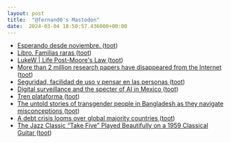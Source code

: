 ```yaml
---
layout: post
title:  "@fernand0's Mastodon"
date:  2024-03-04 18:50:57.436000+00:00
---
```

*  [Esperando desde noviembre. ](https://avecesunafoto.wordpress.com/2024/03/04/esperando-desde-noviembre) ([toot](https://mastodon.social/@fernand0/112038920679214750))
*  [Libro. Familias raras ](https://fotografiasenmovimiento.wordpress.com/2024/03/04/libro-familias-raras) ([toot](https://mastodon.social/@fernand0/112038873125988909))
*  [LukeW \| Life Post-Moore's Law ](https://www.lukew.com/ff/entry.asp?205) ([toot](https://mastodon.social/@fernand0/112038729508628583))
*  [More than 2 million research papers have disappeared from the Internet ](https://www.nature.com/articles/d41586-024-00616-) ([toot](https://mastodon.social/@fernand0/112038609259780813))
*  [Seguridad, facilidad de uso y pensar en las personas ](http://fernand0.github.io//ciberseguridad-usabilidad-economia) ([toot](https://mastodon.social/@fernand0/112038569017178076))
*  [Digital surveillance and the specter of AI in Mexico ](https://globalvoices.org/2024/02/20/digital-surveillance-and-the-specter-of-ai-in-mexico) ([toot](https://mastodon.social/@fernand0/112038444260028161))
*  [Tren plataforma ](https://www.flickr.com/photos/fernand0/53530748828) ([toot](https://mastodon.social/@fernand0/112037881603970179))
*  [The untold stories of transgender people in Bangladesh as they navigate misconceptions ](https://globalvoices.org/2024/02/27/navigating-misconceptions-the-untold-stories-of-transgender-people-in-bangladesh) ([toot](https://mastodon.social/@fernand0/112037262648881536))
*  [A debt crisis looms over global majority countries ](https://globalvoices.org/2024/02/24/a-debt-crisis-looms-over-global-majority-countries) ([toot](https://mastodon.social/@fernand0/112037023821078039))
*  [The Jazz Classic “Take Five” Played Beautifully on a 1959 Classical Guitar ](https://www.openculture.com/2024/02/the-jazz-classic-take-five-played-beautifully-on-a-1959-classical-guitar.htm) ([toot](https://mastodon.social/@fernand0/112036729600207235))

